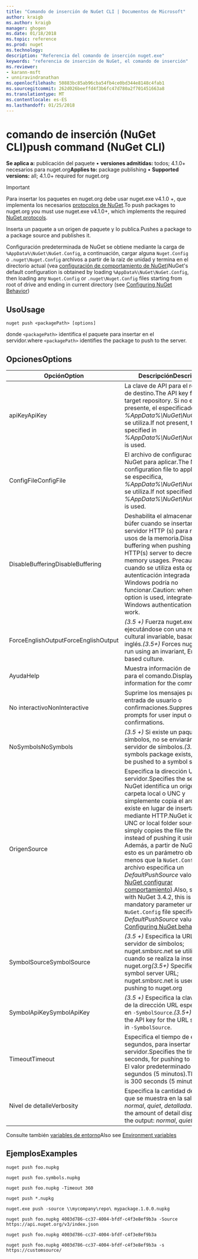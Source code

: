 ```yaml
---
title: "Comando de inserción de NuGet CLI | Documentos de Microsoft"
author: kraigb
ms.author: kraigb
manager: ghogen
ms.date: 01/18/2018
ms.topic: reference
ms.prod: nuget
ms.technology: 
description: "Referencia del comando de inserción nuget.exe"
keywords: "referencia de inserción de NuGet, el comando de inserción"
ms.reviewer:
- karann-msft
- unniravindranathan
ms.openlocfilehash: 50883bc85ab96cba54fb4ce0bd344e8148c4fab1
ms.sourcegitcommit: 262d026beeffd4f3b6fc47d780a2f701451663a8
ms.translationtype: MT
ms.contentlocale: es-ES
ms.lasthandoff: 01/25/2018
---
```

# <a name="push-command-nuget-cli"></a><span data-ttu-id="4b204-104">comando de inserción (NuGet CLI)</span><span class="sxs-lookup"><span data-stu-id="4b204-104">push command (NuGet CLI)</span></span>

<span data-ttu-id="4b204-105">**Se aplica a:** publicación del paquete &bullet; **versiones admitidas:** todos; 4.1.0+ necesarios para nuget.org</span><span class="sxs-lookup"><span data-stu-id="4b204-105">**Applies to:** package publishing &bullet; **Supported versions:** all; 4.1.0+ required for nuget.org</span></span>

> [!Important]
> <span data-ttu-id="4b204-106">Para insertar los paquetes en nuget.org debe usar nuget.exe v4.1.0 +, que implementa los necesarios [protocolos de NuGet](../api/nuget-protocols.md).</span><span class="sxs-lookup"><span data-stu-id="4b204-106">To push packages to nuget.org you must use nuget.exe v4.1.0+, which implements the required [NuGet protocols](../api/nuget-protocols.md).</span></span>

<span data-ttu-id="4b204-107">Inserta un paquete a un origen de paquete y lo publica.</span><span class="sxs-lookup"><span data-stu-id="4b204-107">Pushes a package to a package source and publishes it.</span></span>

<span data-ttu-id="4b204-108">Configuración predeterminada de NuGet se obtiene mediante la carga de `%AppData%\NuGet\NuGet.Config`, a continuación, cargar alguna `Nuget.Config` o `.nuget\Nuget.Config` archivos a partir de la raíz de unidad y termina en el directorio actual (vea [configuración de comportamiento de NuGet](../consume-packages/configuring-nuget-behavior.md))</span><span class="sxs-lookup"><span data-stu-id="4b204-108">NuGet's default configuration is obtained by loading `%AppData%\NuGet\NuGet.Config`, then loading any `Nuget.Config` or `.nuget\Nuget.Config` files starting from root of drive and ending in current directory (see [Configuring NuGet Behavior](../consume-packages/configuring-nuget-behavior.md))</span></span>

## <a name="usage"></a><span data-ttu-id="4b204-109">Uso</span><span class="sxs-lookup"><span data-stu-id="4b204-109">Usage</span></span>

```cli
nuget push <packagePath> [options]
```

<span data-ttu-id="4b204-110">donde `<packagePath>` identifica el paquete para insertar en el servidor.</span><span class="sxs-lookup"><span data-stu-id="4b204-110">where `<packagePath>` identifies the package to push to the server.</span></span>

## <a name="options"></a><span data-ttu-id="4b204-111">Opciones</span><span class="sxs-lookup"><span data-stu-id="4b204-111">Options</span></span>

| <span data-ttu-id="4b204-112">Opción</span><span class="sxs-lookup"><span data-stu-id="4b204-112">Option</span></span> | <span data-ttu-id="4b204-113">Descripción</span><span class="sxs-lookup"><span data-stu-id="4b204-113">Description</span></span> |
| --- | --- |
| <span data-ttu-id="4b204-114">apiKey</span><span class="sxs-lookup"><span data-stu-id="4b204-114">ApiKey</span></span> | <span data-ttu-id="4b204-115">La clave de API para el repositorio de destino.</span><span class="sxs-lookup"><span data-stu-id="4b204-115">The API key for the target repository.</span></span> <span data-ttu-id="4b204-116">Si no está presente, el especificado en *%AppData%\NuGet\NuGet.Config* se utiliza.</span><span class="sxs-lookup"><span data-stu-id="4b204-116">If not present,  the one specified in *%AppData%\NuGet\NuGet.Config* is used.</span></span> |
| <span data-ttu-id="4b204-117">ConfigFile</span><span class="sxs-lookup"><span data-stu-id="4b204-117">ConfigFile</span></span> | <span data-ttu-id="4b204-118">El archivo de configuración de NuGet para aplicar.</span><span class="sxs-lookup"><span data-stu-id="4b204-118">The NuGet configuration file to apply.</span></span> <span data-ttu-id="4b204-119">Si no se especifica, *%AppData%\NuGet\NuGet.Config* se utiliza.</span><span class="sxs-lookup"><span data-stu-id="4b204-119">If not specified, *%AppData%\NuGet\NuGet.Config* is used.</span></span> |
| <span data-ttu-id="4b204-120">DisableBuffering</span><span class="sxs-lookup"><span data-stu-id="4b204-120">DisableBuffering</span></span> | <span data-ttu-id="4b204-121">Deshabilita el almacenamiento en búfer cuando se insertan en un servidor HTTP (s) para reducir los usos de la memoria.</span><span class="sxs-lookup"><span data-stu-id="4b204-121">Disables buffering when pushing to an HTTP(s) server to decrease memory usages.</span></span> <span data-ttu-id="4b204-122">Precaución: cuando se utiliza esta opción, la autenticación integrada de Windows podría no funcionar.</span><span class="sxs-lookup"><span data-stu-id="4b204-122">Caution: when this option is used, integrated Windows authentication might not work.</span></span> |
| <span data-ttu-id="4b204-123">ForceEnglishOutput</span><span class="sxs-lookup"><span data-stu-id="4b204-123">ForceEnglishOutput</span></span> | <span data-ttu-id="4b204-124">*(3.5 +)*  Fuerza nuget.exe ejecutándose con una referencia cultural invariable, basados en el inglés.</span><span class="sxs-lookup"><span data-stu-id="4b204-124">*(3.5+)* Forces nuget.exe to run using an invariant, English-based culture.</span></span> |
| <span data-ttu-id="4b204-125">Ayuda</span><span class="sxs-lookup"><span data-stu-id="4b204-125">Help</span></span> | <span data-ttu-id="4b204-126">Muestra información de ayuda para el comando.</span><span class="sxs-lookup"><span data-stu-id="4b204-126">Displays help information for the command.</span></span> |
| <span data-ttu-id="4b204-127">No interactivo</span><span class="sxs-lookup"><span data-stu-id="4b204-127">NonInteractive</span></span> | <span data-ttu-id="4b204-128">Suprime los mensajes para la entrada de usuario o confirmaciones.</span><span class="sxs-lookup"><span data-stu-id="4b204-128">Suppresses prompts for user input or confirmations.</span></span> |
| <span data-ttu-id="4b204-129">NoSymbols</span><span class="sxs-lookup"><span data-stu-id="4b204-129">NoSymbols</span></span> | <span data-ttu-id="4b204-130">*(3.5 +)*  Si existe un paquete de símbolos, no se enviarán a un servidor de símbolos.</span><span class="sxs-lookup"><span data-stu-id="4b204-130">*(3.5+)* If a symbols package exists, it will not be pushed to a symbol server.</span></span> |
| <span data-ttu-id="4b204-131">Origen</span><span class="sxs-lookup"><span data-stu-id="4b204-131">Source</span></span> | <span data-ttu-id="4b204-132">Especifica la dirección URL del servidor.</span><span class="sxs-lookup"><span data-stu-id="4b204-132">Specifies the server URL.</span></span> <span data-ttu-id="4b204-133">NuGet identifica un origen de la carpeta local o UNC y simplemente copia el archivo no existe en lugar de insertar mediante HTTP.</span><span class="sxs-lookup"><span data-stu-id="4b204-133">NuGet identifies a UNC or local folder source and simply copies the file there instead of pushing it using HTTP.</span></span>  <span data-ttu-id="4b204-134">Además, a partir de NuGet 3.4.2, esto es un parámetro obligatorio a menos que la `NuGet.Config` archivo especifica un *DefaultPushSource* valor (vea [NuGet configurar comportamiento](../Consume-Packages/Configuring-NuGet-Behavior.md)).</span><span class="sxs-lookup"><span data-stu-id="4b204-134">Also, starting with NuGet 3.4.2, this is a mandatory parameter unless the `NuGet.Config` file specifies a *DefaultPushSource* value (see [Configuring NuGet behavior](../Consume-Packages/Configuring-NuGet-Behavior.md)).</span></span> |
| <span data-ttu-id="4b204-135">SymbolSource</span><span class="sxs-lookup"><span data-stu-id="4b204-135">SymbolSource</span></span> | <span data-ttu-id="4b204-136">*(3.5 +)*  Especifica la URL del servidor de símbolos; nuget.smbsrc.net se utiliza cuando se realiza la inserción en nuget.org</span><span class="sxs-lookup"><span data-stu-id="4b204-136">*(3.5+)* Specifies the symbol server URL; nuget.smbsrc.net is used when pushing to nuget.org</span></span> |
| <span data-ttu-id="4b204-137">SymbolApiKey</span><span class="sxs-lookup"><span data-stu-id="4b204-137">SymbolApiKey</span></span> | <span data-ttu-id="4b204-138">*(3.5 +)*  Especifica la clave de API de la dirección URL especificada en `-SymbolSource`.</span><span class="sxs-lookup"><span data-stu-id="4b204-138">*(3.5+)* Specifies the API key for the URL specified in `-SymbolSource`.</span></span> |
| <span data-ttu-id="4b204-139">Timeout</span><span class="sxs-lookup"><span data-stu-id="4b204-139">Timeout</span></span> | <span data-ttu-id="4b204-140">Especifica el tiempo de espera, en segundos, para insertar a un servidor.</span><span class="sxs-lookup"><span data-stu-id="4b204-140">Specifies the timeout, in seconds, for pushing to a server.</span></span> <span data-ttu-id="4b204-141">El valor predeterminado es 300 segundos (5 minutos).</span><span class="sxs-lookup"><span data-stu-id="4b204-141">The default is 300 seconds (5 minutes).</span></span> |
| <span data-ttu-id="4b204-142">Nivel de detalle</span><span class="sxs-lookup"><span data-stu-id="4b204-142">Verbosity</span></span> | <span data-ttu-id="4b204-143">Especifica la cantidad de detalle que se muestra en la salida: *normal*, *quiet*, *detallada*.</span><span class="sxs-lookup"><span data-stu-id="4b204-143">Specifies the amount of detail displayed in the output: *normal*, *quiet*, *detailed*.</span></span> |

<span data-ttu-id="4b204-144">Consulte también [variables de entorno](cli-ref-environment-variables.md)</span><span class="sxs-lookup"><span data-stu-id="4b204-144">Also see [Environment variables](cli-ref-environment-variables.md)</span></span>

## <a name="examples"></a><span data-ttu-id="4b204-145">Ejemplos</span><span class="sxs-lookup"><span data-stu-id="4b204-145">Examples</span></span>

```cli
nuget push foo.nupkg

nuget push foo.symbols.nupkg

nuget push foo.nupkg -Timeout 360

nuget push *.nupkg

nuget.exe push -source \\mycompany\repo\ mypackage.1.0.0.nupkg

nuget push foo.nupkg 4003d786-cc37-4004-bfdf-c4f3e8ef9b3a -Source https://api.nuget.org/v3/index.json

nuget push foo.nupkg 4003d786-cc37-4004-bfdf-c4f3e8ef9b3a

nuget push foo.nupkg 4003d786-cc37-4004-bfdf-c4f3e8ef9b3a -s https://customsource/
```
